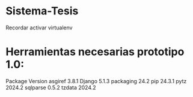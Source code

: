 # Sistema-Tesis

Recordar activar virtualenv

# Herramientas necesarias prototipo 1.0:

Package   Version
asgiref   3.8.1
Django    5.1.3
packaging 24.2
pip       24.3.1
pytz      2024.2
sqlparse  0.5.2
tzdata    2024.2
